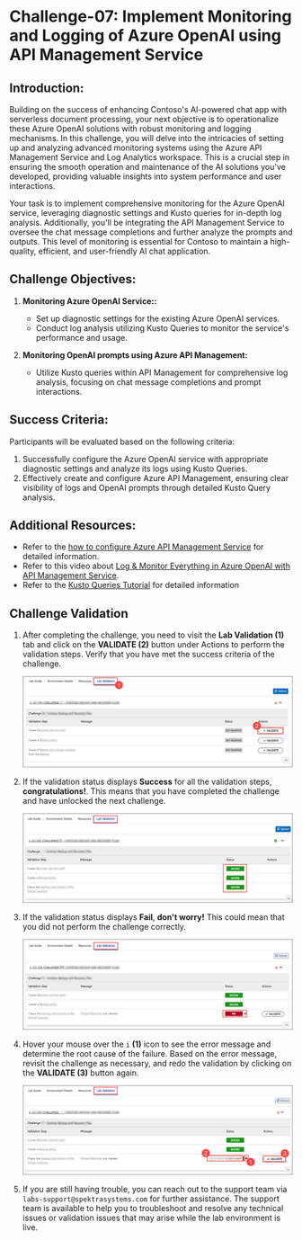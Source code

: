 # Challenge-07: Implement Monitoring and Logging of Azure OpenAI using API Management Service

## Introduction:

Building on the success of enhancing Contoso's AI-powered chat app with serverless document processing, your next objective is to operationalize these Azure OpenAI solutions with robust monitoring and logging mechanisms. In this challenge, you will delve into the intricacies of setting up and analyzing advanced monitoring systems using the Azure API Management Service and Log Analytics workspace. This is a crucial step in ensuring the smooth operation and maintenance of the AI solutions you've developed, providing valuable insights into system performance and user interactions.

Your task is to implement comprehensive monitoring for the Azure OpenAI service, leveraging diagnostic settings and Kusto queries for in-depth log analysis. Additionally, you'll be integrating the API Management Service to oversee the chat message completions and further analyze the prompts and outputs. This level of monitoring is essential for Contoso to maintain a high-quality, efficient, and user-friendly AI chat application.

## Challenge Objectives:

1. **Monitoring Azure OpenAI Service::**
   - Set up diagnostic settings for the existing Azure OpenAI services.
   - Conduct log analysis utilizing Kusto Queries to monitor the service's performance and usage.
     
2. **Monitoring OpenAI prompts using Azure API Management:**
   - Utilize Kusto queries within API Management for comprehensive log analysis, focusing on chat message completions and prompt interactions.
  
## Success Criteria:

Participants will be evaluated based on the following criteria:

1. Successfully configure the Azure OpenAI service with appropriate diagnostic settings and analyze its logs using Kusto Queries.
2. Effectively create and configure Azure API Management, ensuring clear visibility of logs and OpenAI prompts through detailed Kusto Query analysis.

## Additional Resources:

- Refer to the [how to configure Azure API Management Service](https://github.com/Azure-Samples/openai-python-enterprise-logging/blob/main/README.md) for detailed information.
- Refer to this video about [Log & Monitor Everything in Azure OpenAI with API Management Service](https://github.com/Azure-Samples/openai-python-enterprise-logging/blob/main/README.md).
- Refer to the [Kusto Queries Tutorial](https://learn.microsoft.com/en-us/azure/azure-monitor/logs/log-analytics-tutorial) for detailed information

## Challenge Validation
 
1. After completing the challenge, you need to visit the **Lab Validation (1)** tab and click on the **VALIDATE (2)** button under Actions to perform the validation steps. Verify that you have met the success criteria of the challenge. 
 
    ![](../media/validate01.png "Validation")
 
1. If the validation status displays **Success** for all the validation steps, **congratulations!**. This means that you have completed the challenge and have unlocked the next challenge.
 
     ![](../media/validate02.png "Validation")

1. If the validation status displays **Fail**, **don't worry!** This could mean that you did not perform the challenge correctly.
 
     ![](../media/validate03.png "Validation")
 
1. Hover your mouse over the `i` **(1)** icon to see the error message and determine the root cause of the failure. Based on the error message, revisit the challenge as necessary, and redo the validation by clicking on the **VALIDATE (3)** button again.

   ![](../media/validate04.png "Validation")
 
1. If you are still having trouble, you can reach out to the support team via `labs-support@spektrasystems.com` for further assistance. The support team is available to help you to troubleshoot and resolve any technical issues or validation issues that may arise while the lab environment is live.

